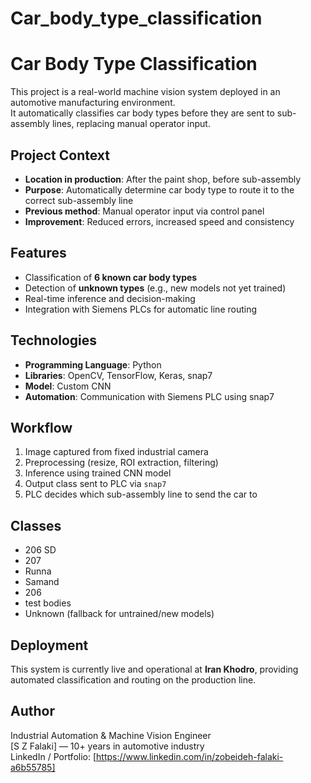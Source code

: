 # Car_body_type_classification
# Car Body Type Classification

This project is a real-world machine vision system deployed in an automotive manufacturing environment.  
It automatically classifies car body types before they are sent to sub-assembly lines, replacing manual operator input.

## Project Context

- **Location in production**: After the paint shop, before sub-assembly
- **Purpose**: Automatically determine car body type to route it to the correct sub-assembly line
- **Previous method**: Manual operator input via control panel
- **Improvement**: Reduced errors, increased speed and consistency

## Features

- Classification of **6 known car body types**
- Detection of **unknown types** (e.g., new models not yet trained)
- Real-time inference and decision-making
- Integration with Siemens PLCs for automatic line routing

## Technologies

- **Programming Language**: Python  
- **Libraries**: OpenCV, TensorFlow, Keras, snap7  
- **Model**: Custom CNN  
- **Automation**: Communication with Siemens PLC using snap7

## Workflow

1. Image captured from fixed industrial camera
2. Preprocessing (resize, ROI extraction, filtering)
3. Inference using trained CNN model
4. Output class sent to PLC via `snap7`
5. PLC decides which sub-assembly line to send the car to

## Classes

- 206 SD
- 207
- Runna
- Samand
- 206 
- test bodies
- Unknown (fallback for untrained/new models)

## Deployment

This system is currently live and operational at **Iran Khodro**, providing automated classification and routing on the production line.

## Author

Industrial Automation & Machine Vision Engineer  
[S Z Falaki] — 10+ years in automotive industry  
LinkedIn / Portfolio: [https://www.linkedin.com/in/zobeideh-falaki-a6b55785]
